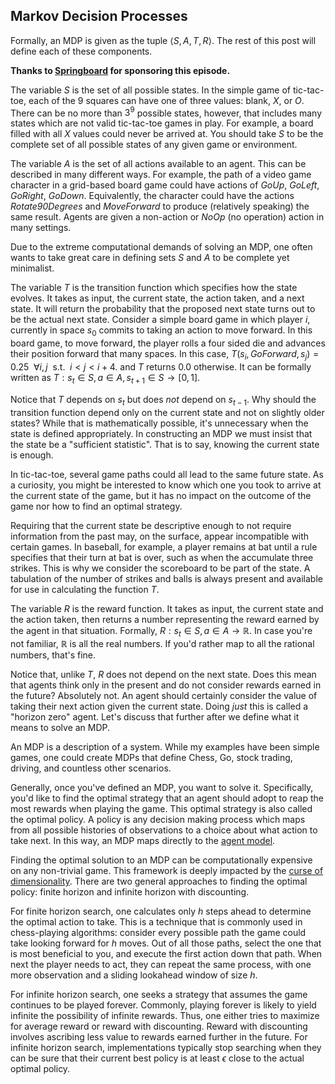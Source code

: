 ## Markov Decision Processes

Formally, an MDP is given as the tuple $\big \langle S, A, T, R \big \rangle$.  The rest of this post will define each of these components.

**Thanks to [Springboard](https://sbdata.co/careerindatascience) for sponsoring this episode.**

The variable $S$ is the set of all possible states.  In the simple game of tic-tac-toe, each of the 9 squares can have one of three values: blank, $X$, or $O$.  There can be no more than $3^9$ possible states, however, that includes many states which are not valid tic-tac-toe games in play.  For example, a board filled with all $X$ values could never be arrived at.  You should take $S$ to be the complete set of all possible states of any given game or environment.

The variable $A$ is the set of all actions available to an agent.  This can be described in many different ways.  For example, the path of a video game character in a grid-based board game could have actions of *GoUp*, *GoLeft*, *GoRight*, *GoDown*.  Equivalently, the character could have the actions *Rotate90Degrees* and *MoveForward* to produce (relatively speaking) the same result.  Agents are given a non-action or *NoOp* (no operation) action in many settings.

Due to the extreme computational demands of solving an MDP, one often wants to take great care in defining sets $S$ and $A$ to be complete yet minimalist.

The variable $T$ is the transition function which specifies how the state evolves.  It takes as input, the current state, the action taken, and a next state.  It will return the probability that the proposed next state turns out to be the actual next state.  Consider a simple board game in which player $i$, currently in space $s_0$ commits to taking an action to move forward.  In this board game, to move forward, the player rolls a four sided die and advances their position forward that many spaces.  In this case, $T(s_i, GoForward, s_j) = 0.25 \hspace{5pt} \forall i, j \hspace{5pt} \text{s.t.} \hspace{5pt} i < j < i + 4$. and $T$ returns 0.0 otherwise.  It can be formally written as $T : s_t \in S, a \in A, s_{t+1} \in S \rightarrow [0, 1]$.

Notice that $T$ depends on $s_t$ but does *not* depend on $s_{t-1}$.  Why should the transition function depend only on the current state and not on slightly older states?  While that is mathematically possible, it's unnecessary when the state is defined appropriately.  In constructing an MDP we must insist that the state be a "sufficient statistic".  That is to say, knowing the current state is enough.

In tic-tac-toe, several game paths could all lead to the same future state.  As a curiosity, you might be interested to know which one you took to arrive at the current state of the game, but it has no impact on the outcome of the game nor how to find an optimal strategy.  

Requiring that the current state be descriptive enough to not require information from the past may, on the surface, appear incompatible with certain games.  In baseball, for example, a player remains at bat until a rule specifies that their turn at bat is over, such as when the accumulate three strikes.  This is why we consider the scoreboard to be part of the state.  A tabulation of the number of strikes and balls is always present and available for use in calculating the function $T$.

The variable $R$ is the reward function.  It takes as input, the current state and the action taken, then returns a number representing the reward earned by the agent in that situation.  Formally, $R : s_t \in S, a \in A \rightarrow \mathbb{R}$.  In case you're not familiar, $\mathbb{R}$ is all the real numbers.  If you'd rather map to all the rational numbers, that's fine.

Notice that, unlike $T$, $R$ does not depend on the next state.  Does this mean that agents think only in the present and do not consider rewards earned in the future?  Absolutely not.  An agent should certainly consider the value of taking their next action given the current state.  Doing *just* this is called a "horizon zero" agent.  Let's discuss that further after we define what it means to solve an MDP.

An MDP is a description of a system.  While my examples have been simple games, one could create MDPs that define Chess, Go, stock trading, driving, and countless other scenarios.

Generally, once you've defined an MDP, you want to solve it.  Specifically, you'd like to find the optimal strategy that an agent should adopt to reap the most rewards when playing the game.  This optimal strategy is also called the optimal policy.  A policy is any decision making process which maps from all possible histories of observations to a choice about what action to take next.  In this way, an MDP maps directly to the [agent model](https://dataskeptic.com/blog/episodes/2018/the-agent-model-of-intelligence).

Finding the optimal solution to an MDP can be computationally expensive on any non-trivial game.  This framework is deeply impacted by the [curse of dimensionality](https://dataskeptic.com/blog/episodes/2015/the-curse-of-dimensionality).  There are two general approaches to finding the optimal policy: finite horizon and infinite horizon with discounting.

For finite horizon search, one calculates only $h$ steps ahead to determine the optimal action to take.  This is a technique that is commonly used in chess-playing algorithms: consider every possible path the game could take looking forward for $h$ moves.  Out of all those paths, select the one that is most beneficial to you, and execute the first action down that path.  When next the player needs to act, they can repeat the same process, with one more observation and a sliding lookahead window of size $h$.

For infinite horizon search, one seeks a strategy that assumes the game continues to be played forever.  Commonly, playing forever is likely to yield infinite the possibility of infinite rewards.  Thus, one either tries to maximize for average reward or reward with discounting.  Reward with discounting involves ascribing less value to rewards earned further in the future.  For infinite horizon search, implementations typically stop searching when they can be sure that their current best policy is at least $\epsilon$ close to the actual optimal policy.


